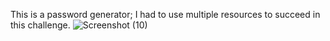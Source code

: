 This is a password generator; I had to use multiple resources to succeed in this challenge.
![Screenshot (10)](https://user-images.githubusercontent.com/72447285/102730632-4fefa380-4303-11eb-9f8e-21141662c535.png)
